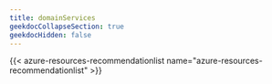 ```yaml
---
title: domainServices
geekdocCollapseSection: true
geekdocHidden: false
---
```


{{< azure-resources-recommendationlist name="azure-resources-recommendationlist" >}}
